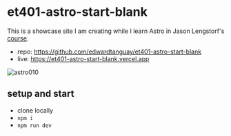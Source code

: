 #  et401-astro-start-blank

This is a showcase site I am creating while I learn Astro in Jason Lengstorf's [course](https://frontendmasters.com/courses/astro/css-styles-navigation).

- repo: https://github.com/edwardtanguay/et401-astro-start-blank
- live: https://et401-astro-start-blank.vercel.app

![astro010](https://github.com/edwardtanguay/et401-astro-start-blank/assets/446574/db5590f4-1678-4771-9ab2-3d4e57def0dc)

## setup and start

- clone locally
- `npm i`
- `npm run dev`
